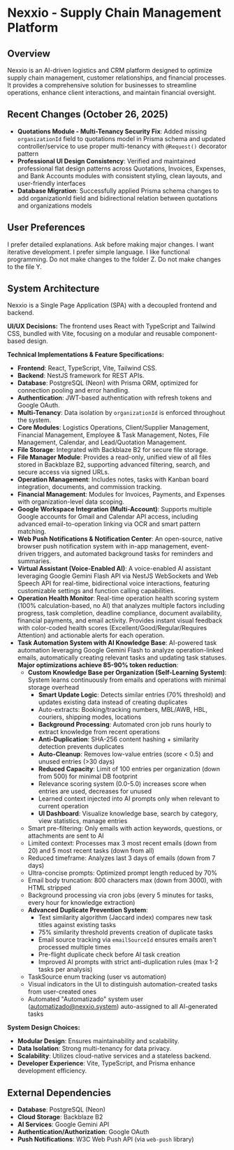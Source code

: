 # Nexxio - Supply Chain Management Platform

## Overview
Nexxio is an AI-driven logistics and CRM platform designed to optimize supply chain management, customer relationships, and financial processes. It provides a comprehensive solution for businesses to streamline operations, enhance client interactions, and maintain financial oversight.

## Recent Changes (October 26, 2025)
-   **Quotations Module - Multi-Tenancy Security Fix**: Added missing `organizationId` field to quotations model in Prisma schema and updated controller/service to use proper multi-tenancy with `@Request()` decorator pattern
-   **Professional UI Design Consistency**: Verified and maintained professional flat design patterns across Quotations, Invoices, Expenses, and Bank Accounts modules with consistent styling, clean layouts, and user-friendly interfaces
-   **Database Migration**: Successfully applied Prisma schema changes to add organizationId field and bidirectional relation between quotations and organizations models

## User Preferences
I prefer detailed explanations. Ask before making major changes. I want iterative development. I prefer simple language. I like functional programming. Do not make changes to the folder Z. Do not make changes to the file Y.

## System Architecture
Nexxio is a Single Page Application (SPA) with a decoupled frontend and backend.

**UI/UX Decisions:**
The frontend uses React with TypeScript and Tailwind CSS, bundled with Vite, focusing on a modular and reusable component-based design.

**Technical Implementations & Feature Specifications:**
-   **Frontend**: React, TypeScript, Vite, Tailwind CSS.
-   **Backend**: NestJS framework for REST APIs.
-   **Database**: PostgreSQL (Neon) with Prisma ORM, optimized for connection pooling and error handling.
-   **Authentication**: JWT-based authentication with refresh tokens and Google OAuth.
-   **Multi-Tenancy**: Data isolation by `organizationId` is enforced throughout the system.
-   **Core Modules**: Logistics Operations, Client/Supplier Management, Financial Management, Employee & Task Management, Notes, File Management, Calendar, and Lead/Quotation Management.
-   **File Storage**: Integrated with Backblaze B2 for secure file storage.
-   **File Manager Module**: Provides a read-only, unified view of all files stored in Backblaze B2, supporting advanced filtering, search, and secure access via signed URLs.
-   **Operation Management**: Includes notes, tasks with Kanban board integration, documents, and commission tracking.
-   **Financial Management**: Modules for Invoices, Payments, and Expenses with organization-level data scoping.
-   **Google Workspace Integration (Multi-Account)**: Supports multiple Google accounts for Gmail and Calendar API access, including advanced email-to-operation linking via OCR and smart pattern matching.
-   **Web Push Notifications & Notification Center**: An open-source, native browser push notification system with in-app management, event-driven triggers, and automated background tasks for reminders and summaries.
-   **Virtual Assistant (Voice-Enabled AI)**: A voice-enabled AI assistant leveraging Google Gemini Flash API via NestJS WebSockets and Web Speech API for real-time, bidirectional voice interactions, featuring customizable settings and function calling capabilities.
-   **Operation Health Monitor**: Real-time operation health scoring system (100% calculation-based, no AI) that analyzes multiple factors including progress, task completion, deadline compliance, document availability, financial payments, and email activity. Provides instant visual feedback with color-coded health scores (Excellent/Good/Regular/Requires Attention) and actionable alerts for each operation.
-   **Task Automation System with AI Knowledge Base**: AI-powered task automation leveraging Google Gemini Flash to analyze operation-linked emails, automatically creating relevant tasks and updating task statuses. **Major optimizations achieve 85-90% token reduction**:
    -   **Custom Knowledge Base per Organization (Self-Learning System)**: System learns continuously from emails and operations with minimal storage overhead
        -   **Smart Update Logic**: Detects similar entries (70% threshold) and updates existing data instead of creating duplicates
        -   Auto-extracts: Booking/tracking numbers, MBL/AWB, HBL, couriers, shipping modes, locations
        -   **Background Processing**: Automated cron job runs hourly to extract knowledge from recent operations
        -   **Anti-Duplication**: SHA-256 content hashing + similarity detection prevents duplicates
        -   **Auto-Cleanup**: Removes low-value entries (score < 0.5) and unused entries (>30 days)
        -   **Reduced Capacity**: Limit of 100 entries per organization (down from 500) for minimal DB footprint
        -   Relevance scoring system (0.0-5.0) increases score when entries are used, decreases for unused
        -   Learned context injected into AI prompts only when relevant to current operation
        -   **UI Dashboard**: Visualize knowledge base, search by category, view statistics, manage entries
    -   Smart pre-filtering: Only emails with action keywords, questions, or attachments are sent to AI
    -   Limited context: Processes max 3 most recent emails (down from 20) and 5 most recent tasks (down from all)
    -   Reduced timeframe: Analyzes last 3 days of emails (down from 7 days)
    -   Ultra-concise prompts: Optimized prompt length reduced by 70%
    -   Email body truncation: 800 characters max (down from 3000), with HTML stripped
    -   Background processing via cron jobs (every 5 minutes for tasks, every hour for knowledge extraction)
    -   **Advanced Duplicate Prevention System**:
        -   Text similarity algorithm (Jaccard index) compares new task titles against existing tasks
        -   75% similarity threshold prevents creation of duplicate tasks
        -   Email source tracking via `emailSourceId` ensures emails aren't processed multiple times
        -   Pre-flight duplicate check before AI task creation
        -   Improved AI prompts with strict anti-duplication rules (max 1-2 tasks per analysis)
    -   TaskSource enum tracking (user vs automation)
    -   Visual indicators in the UI to distinguish automation-created tasks from user-created ones
    -   Automated "Automatizado" system user (automatizado@nexxio.system) auto-assigned to all AI-generated tasks

**System Design Choices:**
-   **Modular Design**: Ensures maintainability and scalability.
-   **Data Isolation**: Strong multi-tenancy for data privacy.
-   **Scalability**: Utilizes cloud-native services and a stateless backend.
-   **Developer Experience**: Vite, TypeScript, and Prisma enhance development efficiency.

## External Dependencies
-   **Database**: PostgreSQL (Neon)
-   **Cloud Storage**: Backblaze B2
-   **AI Services**: Google Gemini API
-   **Authentication/Authorization**: Google OAuth
-   **Push Notifications**: W3C Web Push API (via `web-push` library)